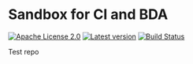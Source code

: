 # Sandbox for CI and BDA

[![Apache License 2.0](https://img.shields.io/badge/license-Apache%202.0-blue.svg)](http://www.apache.org/licenses/LICENSE-2.0.html)
[![Latest version](http://img.shields.io/badge/latest%20version-1.0.7.1-blue.svg)](http://services.interactive-instruments.de/etfdev-af/release/de/interactive_instruments/etf/tmp/etf-ci-bda-test/1.0.7.1/etf-ci-bda-test-1.0.7.1.jar)
[![Build Status](https://services.interactive-instruments.de/etfdev-ci/buildStatus/icon?job=etf-ci-bda-test)](https://services.interactive-instruments.de/etfdev-ci/job/etf-ci-bda-test/)

Test repo

